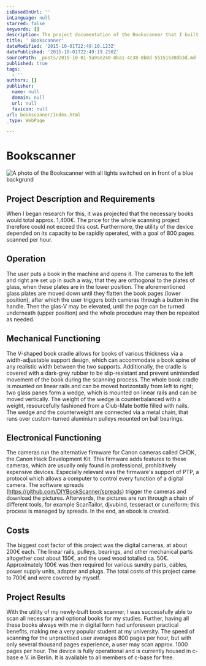 ```yaml
---
isBasedOnUrl: ''
inLanguage: null
starred: false
keywords: []
description: The project documentation of the Bookscanner that I built in c-base
title: ' Bookscanner'
dateModified: '2015-10-01T22:49:10.123Z'
datePublished: '2015-10-01T22:49:19.250Z'
sourcePath: _posts/2015-10-01-9a9ae240-8ba1-4c38-8b0d-55151538db3d.md
published: true
tags:
  - ''
authors: []
publisher:
  name: null
  domain: null
  url: null
  favicon: null
url: bookscanner/index.html
_type: WebPage

---
```

# Bookscanner
![A photo of the Bookscanner with all lights switched on in front of a blue backgrund](https://the-grid-user-content.s3-us-west-2.amazonaws.com/c1c138f7-39c0-48d6-8fc4-490fa5721e21.JPG)

## Project Description and Requirements 

When I began research for this, it was projected that the necessary books would total approx. 1,400€. The price for the whole scanning project therefore could not exceed this cost. Furthermore, the utility of the device depended on its capacity to be rapidly operated, with a goal of 800 pages scanned per hour.

## Operation 

The user puts a book in the machine and opens it. The cameras to the left and right are set up in such a way, that they are orthogonal to the plates of glass, when these plates are in the lower position.
The aforementioned glass plates are moved down until they flatten the book pages (lower position), after which the user triggers both cameras through a button in the handle. Then the glas-V may be elevated, until the page can be turned underneath (upper position) and the whole procedure may then be repeated as needed. 

## Mechanical Functioning 

The V-shaped book cradle allows for books of various thickness via a width-adjustable support design, which can accommodate a book spine of any realistic width between the two supports. Additionally, the cradle is covered with a dark-grey rubber to be slip-resistant and prevent unintended movement of the book during the scanning process. The whole book cradle is mounted on linear rails and can be moved horizontally from left to right; two glass panes form a wedge, which is mounted on linear rails and can be moved vertically. The weight of the wedge is counterbalanced with a weight, resourcefully fashioned from a Club-Mate bottle filled with nails. The wedge and the counterweight are connected via a metal chain, that runs over custom-turned aluminium pulleys mounted on ball bearings. 

## Electronical Functioning

The cameras run the alternative firmware for Canon cameras called CHDK, the Canon Hack Development Kit. This firmware adds features to these cameras, which are usually only found in professional, prohibitively expensive devices. Especially relevant was the firmware's support of PTP, a protocol which allows a computer to control every function of a digital camera. The software spreads (https://github.com/DIYBookScanner/spreads) trigger the cameras and download the pictures. Afterwards, the pictures are run through a chain of different tools, for example ScanTailor, djvubind, tesseract or cuneiform; this process is managed by spreads. In the end, an ebook is created. 

## Costs 

The biggest cost factor of this project was the digital cameras, at about 200€ each. The linear rails, pulleys, bearings, and other mechanical parts altogether cost about 150€, and the used wood totalled ca. 50€. Approximately 100€ was then required for various sundry parts, cables, power supply units, adapter and plugs. The total costs of this project came to 700€ and were covered by myself. 

## Project Results

With the utility of my newly-built book scanner, I was successfully able to scan all necessary and optional books for my studies. Further, having all these books always with me in digital form had unforeseen practical benefits, making me a very popular student at my university. The speed of scanning for the unpractised user averages 800 pages per hour, but with only several thousand pages experience, a user may scan approx. 1000 pages per hour.
The device is fully operational and is currently housed in c-base e.V. in Berlin. It is available to all members of c-base for free.